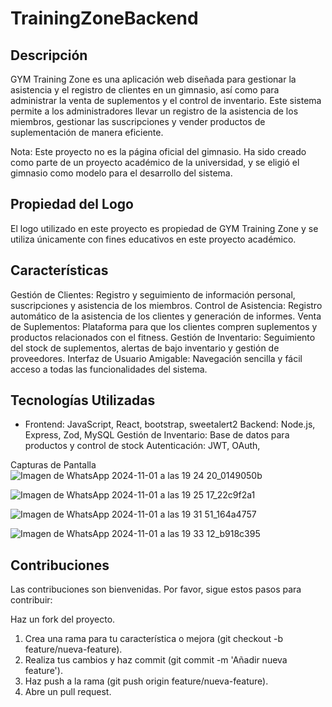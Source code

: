 # TrainingZoneBackend

## Descripción
GYM Training Zone es una aplicación web diseñada para gestionar la asistencia y el registro de clientes en un gimnasio, así como para administrar la venta de suplementos y el control de inventario. Este sistema permite a los administradores llevar un registro de la asistencia de los miembros, gestionar las suscripciones y vender productos de suplementación de manera eficiente.

Nota: Este proyecto no es la página oficial del gimnasio. Ha sido creado como parte de un proyecto académico de la universidad, y se eligió el gimnasio como modelo para el desarrollo del sistema.

## Propiedad del Logo
El logo utilizado en este proyecto es propiedad de GYM Training Zone y se utiliza únicamente con fines educativos en este proyecto académico.

## Características

Gestión de Clientes: Registro y seguimiento de información personal, suscripciones y asistencia de los miembros.
Control de Asistencia: Registro automático de la asistencia de los clientes y generación de informes.
Venta de Suplementos: Plataforma para que los clientes compren suplementos y productos relacionados con el fitness.
Gestión de Inventario: Seguimiento del stock de suplementos, alertas de bajo inventario y gestión de proveedores.
Interfaz de Usuario Amigable: Navegación sencilla y fácil acceso a todas las funcionalidades del sistema.

## Tecnologías Utilizadas
- Frontend:  JavaScript, React, bootstrap, sweetalert2
Backend: Node.js, Express, Zod, MySQL 
Gestión de Inventario: Base de datos para productos y control de stock
Autenticación: JWT, OAuth,

Capturas de Pantalla
![Imagen de WhatsApp 2024-11-01 a las 19 24 20_0149050b](https://github.com/user-attachments/assets/8d826a74-35d4-44d7-a75c-16f788312d62)

![Imagen de WhatsApp 2024-11-01 a las 19 25 17_22c9f2a1](https://github.com/user-attachments/assets/32ba9a23-bcfa-4d71-b0d0-9fdbd3435201)

![Imagen de WhatsApp 2024-11-01 a las 19 31 51_164a4757](https://github.com/user-attachments/assets/3dd0d9cd-d9dc-49d2-9fd5-8010e415ac02)

![Imagen de WhatsApp 2024-11-01 a las 19 33 12_b918c395](https://github.com/user-attachments/assets/faa70304-7310-41f3-b314-2eba7a6f1535)


## Contribuciones
Las contribuciones son bienvenidas. Por favor, sigue estos pasos para contribuir:

Haz un fork del proyecto.
1. Crea una rama para tu característica o mejora (git checkout -b feature/nueva-feature).
2. Realiza tus cambios y haz commit (git commit -m 'Añadir nueva feature').
3. Haz push a la rama (git push origin feature/nueva-feature).
4. Abre un pull request.
